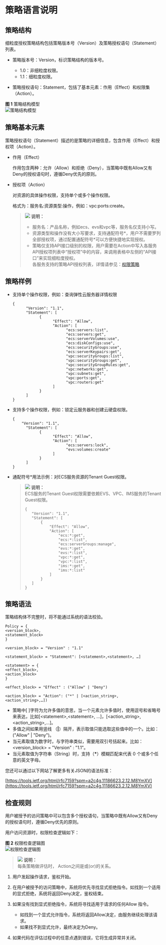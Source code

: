 # 策略语言说明<a name="ZH-CN_TOPIC_0111879534"></a>

## 策略结构<a name="section106463610252"></a>

细粒度授权策略结构包括策略版本号（Version）及策略授权语句（Statement）列表。

-   策略版本号：Version，标识策略结构的版本号。
    -   1.0：非细粒度权限。
    -   1.1：细粒度权限。

-   策略授权语句：Statement，包括了基本元素：作用（Effect）和权限集（Action）。

**图 1**  策略结构模型<a name="fig6048544615311"></a>  
![](figures/策略结构模型.jpg "策略结构模型")

## 策略基本元素<a name="section24920662173152"></a>

策略授权语句（Statement）描述的是策略的详细信息，包含作用（Effect）和授权项（Action）。

-   作用（Effect）

    作用包含两种：允许（Allow）和拒绝（Deny），当策略中既有Allow又有Deny的授权语句时，遵循Deny优先的原则。

-   授权项（Action）

    对资源的具体操作权限，支持单个或多个操作权限。

    格式为：服务名:资源类型:操作，例如：vpc:ports:create。

    >![](public_sys-resources/icon-note.gif) **说明：**   
    >-   服务名：产品名称，例如ecs、evs和vpc等，服务名仅支持小写。  
    >-   资源类型和操作没有大小写要求，支持通配符号\*，用户不需要罗列全部授权项，通过配置通配符号\*可以方便快捷地实现授权。  
    >-   策略仅支持API接口级别的权限，用户需要在Action中写入各服务API授权项列表中“授权项”中的内容，来调用表格中左侧的“API接口”来实现细粒度授权。  
    >    各服务支持的策略API授权列表，详情请参见：[权限策略](https://support.huaweicloud.com/usermanual-permissions/zh-cn_topic_0063498930.html)  


## 策略样例<a name="section44276331103751"></a>

-   支持单个操作权限，例如：查询弹性云服务器详情权限

    ```
    {
          "Version": "1.1",
          "Statement": [
                {
                      "Effect": "Allow",
                      "Action": [
                            "ecs:servers:list",
                            "ecs:servers:get",
                            "ecs:serverVolumes:use",
                            "ecs:diskConfigs:use",
                            "ecs:securityGroups:use",
                            "ecs:serverKeypairs:get",
                            "vpc:securityGroups:list",
                            "vpc:securityGroups:get",
                            "vpc:securityGroupRules:get",
                            "vpc:networks:get",
                            "vpc:subnets:get",
                            "vpc:ports:get",
                            "vpc:routers:get"
                      ]
                }
          ]
    }
    ```

-   支持多个操作权限，例如：锁定云服务器和创建云硬盘权限。

    ```
    {
        "Version": "1.1",
          "Statement": [
                {
                      "Effect": "Allow",
                      "Action": [
                            "ecs:servers:lock",
                            "evs:volumes:create"
                      ]
                }
          ]
    }
    ```

-   通配符号\*用法示例：对ECS服务资源的Tenant Guest权限。

    >![](public_sys-resources/icon-note.gif) **说明：**   
    >ECS服务的Tenant Guest权限需要依赖EVS、VPC、IMS服务的Tenant Guest权限。  
    >```  
    >{  
    >    "Version": "1.1",  
    >    "Statement": [  
    >        {  
    >            "Effect": "Allow",  
    >            "Action": [  
    >                "ecs:*:get",  
    >                "ecs:*:list",  
    >                "ecs:serverGroups:manage",  
    >                "evs:*:get",  
    >                "evs:*:list",  
    >                "vpc:*:get",  
    >                "vpc:*:list",  
    >                "ims:*:get",  
    >                "ims:*:list"  
    >            ]  
    >        }  
    >    ]  
    >}  
    >```  


## 策略语法<a name="section1479310270352"></a>

策略结构体不完整时，将不能通过系统的语法校验。

```
Policy = {
<version_block>,
<statement_block>
}

<version_block> = "Version" : "1.1"

<statement_block> = "Statement": [<statement>,<statement>, …]

<statement> = {
<effect_block>,
<action_block>
}

<effect_block> = "Effect" : ("Allow" | "Deny")

<action_block> = "Action": ("*" | [<action_string>, <action_string>,…])
```

-   策略中\[ \]字符为允许多值的意思，当一个元素允许多值时，使用逗号和省略号来表达，比如\[<statement\>,<statement\>, …\]，\[<action\_string\>, <action\_string\>,…\]。
-   多值之间如果用竖线 （**|**）隔开，表示取值只能选取这些值中的一个。比如：\("Allow" | "Deny"\)。
-   当元素取值为数字时，与字符串类似，需要用双引号括起来。比如： <version\_block\> = "Version" : "1.1"。
-   当元素取值为字符串（String）时，支持（**\***）模糊匹配来代表 0 个或多个任意的英文字母。

您还可以通过以下网站了解更多有关JSON的语法标准：

[https://tools.ietf.org/html/rfc7159?spm=a2c4g.11186623.2.12.M8YmXV](https://tools.ietf.org/html/rfc7159?spm=a2c4g.11186623.2.12.M8YmXV)

## 检查规则<a name="section565017773111"></a>

用户被授予的访问策略中可以包含多个授权语句，当策略中既有Allow又有Deny的授权语句时，遵循Deny优先的原则。

用户访问资源时，权限检查逻辑如下：

**图 2**  权限检查逻辑图<a name="fig11089053175940"></a>  
![](figures/权限检查逻辑图.png "权限检查逻辑图")

>![](public_sys-resources/icon-note.gif) **说明：**   
>每条策略做评估时， Action之间是或\(or\)的关系。  

1.  用户发起操作请求，鉴权开始。
2.  在用户被授予的访问策略中，系统将优先寻找显式拒绝指令。如找到一个适用的显式拒绝，系统将返回Deny决定，鉴权结束。
3.  如果没有找到显式拒绝指令，系统将寻找适用于请求的任何Allow 指令。
    -   如找到一个显式允许指令，系统将返回Allow决定，由服务继续处理该请求。
    -   如果找不到显式允许，最终决定为Deny。

4.  如果代码在评估过程中的任意点遇到错误，它将生成异常并关闭。

